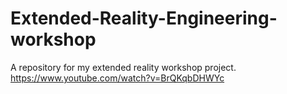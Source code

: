 # Extended-Reality-Engineering-workshop
A repository for my extended reality workshop project.
https://www.youtube.com/watch?v=BrQKqbDHWYc
